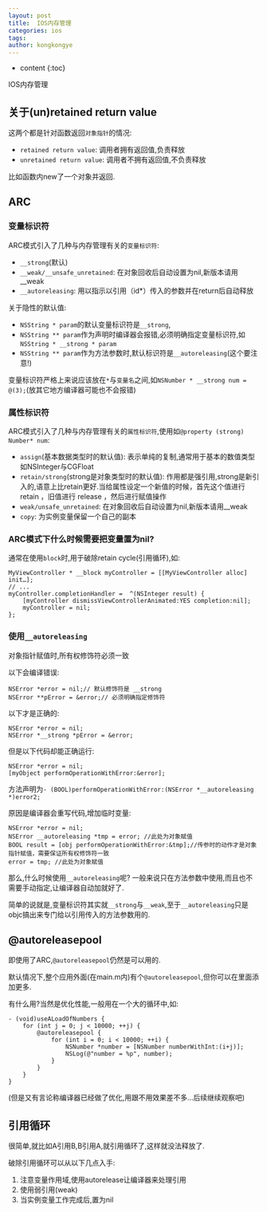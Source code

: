 ```yaml
---
layout: post
title:  IOS内存管理
categories: ios
tags:
author: kongkongye
---
```


* content
{:toc}

IOS内存管理




## 关于(un)retained return value
这两个都是针对函数返回`对象指针`的情况:

* `retained return value`: 调用者拥有返回值,负责释放
* `unretained return value`: 调用者不拥有返回值,不负责释放

比如函数内new了一个对象并返回.

## ARC

### 变量标识符
ARC模式引入了几种与内存管理有关的`变量标识符`:

* `__strong`(默认)
* `__weak/__unsafe_unretained`: 在对象回收后自动设置为nil,新版本请用__weak
* `__autoreleasing`: 用以指示以引用（id*）传入的参数并在return后自动释放

关于隐性的默认值:

* `NSString * param`的默认变量标识符是`__strong`,
* `NSString ** param`作为声明时编译器会报错,必须明确指定变量标识符,如`NSString * __strong * param`
* `NSString ** param`作为方法参数时,默认标识符是`__autoreleasing`(这个要注意!)

变量标识符严格上来说应该放在`*`与`变量名`之间,如`NSNumber * __strong num = @(3);`(放其它地方编译器可能也不会报错)

### 属性标识符
ARC模式引入了几种与内存管理有关的`属性标识符`,使用如`@property (strong) Number* num`:

* `assign`(基本数据类型时的默认值): 表示单纯的复制,通常用于基本的数值类型如NSInteger与CGFloat
* `retain/strong`(strong是对象类型时的默认值): 作用都是强引用,strong是新引入的,语意上比retain更好.当给属性设定一个新值的时候，首先这个值进行 retain ，旧值进行 release ，然后进行赋值操作
* `weak/unsafe_unretained`: 在对象回收后自动设置为nil,新版本请用__weak
* `copy`: 为实例变量保留一个自己的副本

### ARC模式下什么时候需要把变量置为nil?
通常在使用`block`时,用于破除retain cycle(引用循环),如:

```objc
MyViewController * __block myController = [[MyViewController alloc] init…];
// ...
myController.completionHandler =  ^(NSInteger result) {
    [myController dismissViewControllerAnimated:YES completion:nil];
    myController = nil;
};
```

### 使用`__autoreleasing`
对象指针赋值时,所有权修饰符必须一致

以下会编译错误:
```objc
NSError *error = nil;// 默认修饰符是 __strong
NSError **pError = &error;// 必须明确指定修饰符
```

以下才是正确的:
```objc
NSError *error = nil;
NSError *__strong *pError = &error;
```

但是以下代码却能正确运行:
```objc
NSError *error = nil;
[myObject performOperationWithError:&error];
```
方法声明为`- (BOOL)performOperationWithError:(NSError *__autoreleasing *)error2;`

原因是编译器会重写代码,增加临时变量:

```objc
NSError *error = nil;
NSError __autoreleasing *tmp = error; //此处为对象赋值
BOOL result = [obj performOperationWithError:&tmp];//传参时的动作才是对象指针赋值，需要保证所有权修饰符一致
error = tmp; //此处为对象赋值
```

那么,什么时候使用`__autoreleasing`呢?
一般来说只在方法参数中使用,而且也不需要手动指定,让编译器自动加就好了.

简单的说就是,变量标识符其实就`__strong`与`__weak`,至于`__autoreleasing`只是objc搞出来专门给以引用传入的方法参数用的.

## @autoreleasepool
即使用了ARC,`@autoreleasepool`仍然是可以用的.

默认情况下,整个应用外面(在main.m内)有个`@autoreleasepool`,但你可以在里面添加更多.

有什么用?当然是优化性能,一般用在一个大的循环中,如:

```objc
- (void)useALoadOfNumbers {
    for (int j = 0; j < 10000; ++j) {
        @autoreleasepool {
            for (int i = 0; i < 10000; ++i) {
                NSNumber *number = [NSNumber numberWithInt:(i+j)];
                NSLog(@"number = %p", number);
            }
        }
    }
}
```

(但是又有言论称编译器已经做了优化,用跟不用效果差不多...后续继续观察吧)

## 引用循环
很简单,就比如A引用B,B引用A,就引用循环了,这样就没法释放了.

破除引用循环可以从以下几点入手:

1. 注意变量作用域,使用autorelease让编译器来处理引用
2. 使用弱引用(weak)
3. 当实例变量工作完成后,置为nil
